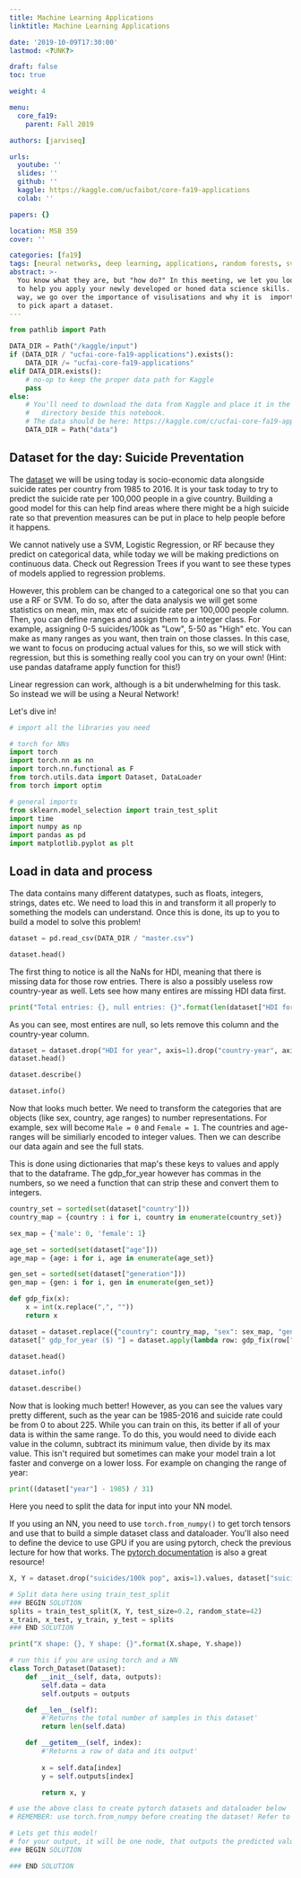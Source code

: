 ```yaml
---
title: Machine Learning Applications
linktitle: Machine Learning Applications

date: '2019-10-09T17:30:00'
lastmod: <?UNK?>

draft: false
toc: true

weight: 4

menu:
  core_fa19:
    parent: Fall 2019

authors: [jarviseq]

urls:
  youtube: ''
  slides: ''
  github: ''
  kaggle: https://kaggle.com/ucfaibot/core-fa19-applications
  colab: ''

papers: {}

location: MSB 359
cover: ''

categories: [fa19]
tags: [neural networks, deep learning, applications, random forests, svms]
abstract: >-
  You know what they are, but "how do?" In this meeting, we let you loose on a    dataset
  to help you apply your newly developed or honed data science skills.  Along the
  way, we go over the importance of visulisations and why it is  important to be able
  to pick apart a dataset. 
---
```


```python
from pathlib import Path

DATA_DIR = Path("/kaggle/input")
if (DATA_DIR / "ucfai-core-fa19-applications").exists():
    DATA_DIR /= "ucfai-core-fa19-applications"
elif DATA_DIR.exists():
    # no-op to keep the proper data path for Kaggle
    pass
else:
    # You'll need to download the data from Kaggle and place it in the `data/`
    #   directory beside this notebook.
    # The data should be here: https://kaggle.com/c/ucfai-core-fa19-applications/data
    DATA_DIR = Path("data")
```

## Dataset for the day: Suicide Preventation

The [dataset](https://www.kaggle.com/russellyates88/suicide-rates-overview-1985-to-2016) we will be using today is socio-economic data alongside suicide rates per country from 1985 to 2016. It is your task today to try to predict the suicide rate per 100,000 people in a give country. Building a good model for this can help find areas where there might be a high suicide rate so that prevention measures can be put in place to help people before it happens. 

We cannot natively use a SVM, Logistic Regression, or RF because they predict on categorical data, while today we will be making predictions on continuous data. Check out Regression Trees if you want to see these types of models applied to regression problems.

However, this problem can be changed to a categorical one so that you can use a RF or SVM. To do so, after the data analysis we will get some statistics on mean, min, max etc of suicide rate per 100,000 people column. Then, you can define ranges and assign them to a integer class. For example, assigning 0-5 suicides/100k as "Low", 5-50 as "High" etc. You can make as many ranges as you want, then train on those classes. In this case, we want to focus on producing actual values for this, so we will stick with regression, but this is something really cool you can try on your own! (Hint: use pandas dataframe apply function for this!)

Linear regression can work, although is a bit underwhelming for this task. So instead we will be using a Neural Network!

Let's dive in!


```python
# import all the libraries you need

# torch for NNs
import torch 
import torch.nn as nn
import torch.nn.functional as F
from torch.utils.data import Dataset, DataLoader
from torch import optim

# general imports
from sklearn.model_selection import train_test_split
import time
import numpy as np
import pandas as pd
import matplotlib.pyplot as plt
```

## Load in data and process
The data contains many different datatypes, such as floats, integers, strings, dates etc. We need to load this in and transform it all properly to something the models can understand. Once this is done, its up to you to build a model to solve this problem!


```python
dataset = pd.read_csv(DATA_DIR / "master.csv")
```


```python
dataset.head()
```

The first thing to notice is all the NaNs for HDI, meaning that there is missing data for those row entries. There is also a possibly useless row country-year as well. Lets see how many entires are missing HDI data first.


```python
print("Total entries: {}, null entries: {}".format(len(dataset["HDI for year"]), dataset["HDI for year"].isnull().sum()))
```

As you can see, most entires are null, so lets remove this column and the country-year column.


```python
dataset = dataset.drop("HDI for year", axis=1).drop("country-year", axis=1)
dataset.head()
```


```python
dataset.describe()
```


```python
dataset.info()
```

Now that looks much better. We need to transform the categories that are objects (like sex, country, age ranges) to number representations. For example, sex will become `Male = 0` and `Female = 1`. The countries and age-ranges will be similiarly encoded to integer values. Then we can describe our data again and see the full stats.

This is done using dictionaries that map's these keys to values and apply that to the dataframe. The gdp_for_year however has commas in the numbers, so we need a function that can strip these and convert them to integers.


```python
country_set = sorted(set(dataset["country"]))
country_map = {country : i for i, country in enumerate(country_set)}

sex_map = {'male': 0, 'female': 1}

age_set = sorted(set(dataset["age"]))
age_map = {age: i for i, age in enumerate(age_set)}

gen_set = sorted(set(dataset["generation"]))
gen_map = {gen: i for i, gen in enumerate(gen_set)}

def gdp_fix(x):
    x = int(x.replace(",", ""))
    return x

dataset = dataset.replace({"country": country_map, "sex": sex_map, "generation": gen_map, "age": age_map})
dataset[" gdp_for_year ($) "] = dataset.apply(lambda row: gdp_fix(row[" gdp_for_year ($) "]), axis=1)
```


```python
dataset.head()
```


```python
dataset.info()
```


```python
dataset.describe()
```

Now that is looking much better! However, as you can see the values vary pretty different, such as the year can be 1985-2016 and suicide rate could be from 0 to about 225. While you can train on this, its better if all of your data is within the same range. To do this, you would need to divide each value in the column, subtract its minimum value, then divide by its max value. This isn't required but sometimes can make your model train a lot faster and converge on a lower loss. For example on changing the range of year:


```python
print((dataset["year"] - 1985) / 31)
```

Here you need to split the data for input into your NN model. 

If you using an NN, you need to use `torch.from_numpy()` to get torch tensors and use that to build a simple dataset class and dataloader. You'll also need to define the device to use GPU if you are using pytorch, check the previous lecture for how that works. The [pytorch documentation](https://pytorch.org/docs/stable/index.html) is also a great resource!


```python
X, Y = dataset.drop("suicides/100k pop", axis=1).values, dataset["suicides/100k pop"].values
```


```python
# Split data here using train_test_split
### BEGIN SOLUTION
splits = train_test_split(X, Y, test_size=0.2, random_state=42)
x_train, x_test, y_train, y_test = splits
### END SOLUTION
```


```python
print("X shape: {}, Y shape: {}".format(X.shape, Y.shape))
```


```python
# run this if you are using torch and a NN
class Torch_Dataset(Dataset):
    def __init__(self, data, outputs):
        self.data = data
        self.outputs = outputs

    def __len__(self):
        #'Returns the total number of samples in this dataset'
        return len(self.data)

    def __getitem__(self, index):
        #'Returns a row of data and its output'
      
        x = self.data[index]
        y = self.outputs[index]

        return x, y

# use the above class to create pytorch datasets and dataloader below
# REMEMBER: use torch.from_numpy before creating the dataset! Refer to the NN lecture before for examples
```


```python
# Lets get this model!
# for your output, it will be one node, that outputs the predicted value. What would the output activation function be?
### BEGIN SOLUTION

### END SOLUTION
```
